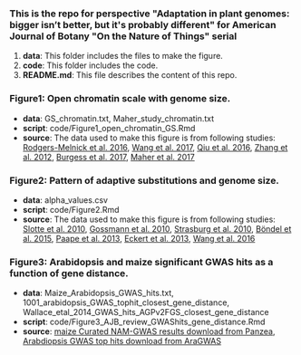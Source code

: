### This is the repo for perspective "Adaptation in plant genomes: bigger isn’t better, but it's probably different" for American Journal of Botany "On the Nature of Things" serial

1. **data**: This folder includes the files to make the figure.
2. **code**: This folder includes the code.
3. **README.md**: This file describes the content of this repo.

### Figure1: Open chromatin scale with genome size.
* **data**: GS_chromatin.txt, Maher_study_chromatin.txt
* **script**: code/Figure1_open_chromatin_GS.Rmd
* **source**: The data used to make this figure is from following studies: [Rodgers-Melnick et al. 2016](https://www.ncbi.nlm.nih.gov/pubmed/27185945), [Wang et al. 2017](https://www.ncbi.nlm.nih.gov/pubmed/28263319), [Qiu et al. 2016](https://www.ncbi.nlm.nih.gov/pubmed/27250572), [Zhang et al. 2012](https://www.ncbi.nlm.nih.gov/pubmed/22110044), [Burgess et al. 2017](http://www.biorxiv.org/content/early/2017/07/24/165787), [Maher et al. 2017](http://www.biorxiv.org/content/early/2017/07/24/167932)

### Figure2: Pattern of adaptive substitutions and genome size.
* **data**: alpha_values.csv
* **script**: code/Figure2.Rmd
* **source**: The data used to make this figure is from following studies: [Slotte et al. 2010](https://doi.org/10.1093/molbev/msq062), [Gossmann et al. 2010](https://doi.org/10.1093/molbev/msq079), [Strasburg et al. 2010](https://doi.org/10.1093/molbev/msq270), [Böndel et al. 2015](https://doi.org/10.1093/molbev/msv166), [Paape et al. 2013](https://doi.org/10.1111/mec.12329), [Eckert et al. 2013](https://doi.org/10.1111/mec.12514), [Wang et al. 2016](https://doi.org/10.1534/genetics.115.183152)

### Figure3: Arabidopsis and maize significant GWAS hits as a function of gene distance.
* **data**: Maize_Arabidopsis_GWAS_hits.txt, 1001_arabidopsis_GWAS_tophit_closest_gene_distance, Wallace_etal_2014_GWAS_hits_AGPv2FGS_closest_gene_distance
* **script**: code/Figure3_AJB_review_GWAShits_gene_distance.Rmd
* **source**: [maize Curated NAM-GWAS results download from Panzea](http://cbsusrv04.tc.cornell.edu/users/panzea/download.aspx?filegroupid=14), [Arabdiopsis GWAS top hits download from AraGWAS](https://aragwas.1001genomes.org/#/top-associations)
